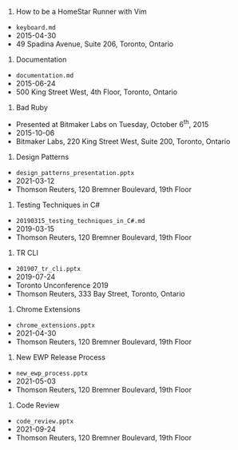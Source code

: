 1. How to be a HomeStar Runner with Vim
  * `keyboard.md`
  * 2015-04-30
  * 49 Spadina Avenue, Suite 206, Toronto, Ontario
1. Documentation
  * `documentation.md`
  * 2015-06-24
  * 500 King Street West, 4th Floor, Toronto, Ontario
1. Bad Ruby
  * Presented at Bitmaker Labs on Tuesday, October 6<sup>th</sup>, 2015
  * 2015-10-06
  * Bitmaker Labs, 220 King Street West, Suite 200, Toronto, Ontario
1. Design Patterns
  * `design_patterns_presentation.pptx`
  * 2021-03-12
  * Thomson Reuters, 120 Bremner Boulevard, 19th Floor
1. Testing Techniques in C#
  * `20190315_testing_techniques_in_C#.md`
  * 2019-03-15
  * Thomson Reuters, 120 Bremner Boulevard, 19th Floor
1. TR CLI
  * `201907_tr_cli.pptx`
  * 2019-07-24
  * Toronto Unconference 2019
  * Thomson Reuters, 333 Bay Street, Toronto, Ontario
1. Chrome Extensions
  * `chrome_extensions.pptx`
  * 2021-04-30
  * Thomson Reuters, 120 Bremner Boulevard, 19th Floor
1. New EWP Release Process
  * `new_ewp_process.pptx`
  * 2021-05-03
  * Thomson Reuters, 120 Bremner Boulevard, 19th Floor
1. Code Review
  * `code_review.pptx`
  * 2021-09-24
  * Thomson Reuters, 120 Bremner Boulevard, 19th Floor
